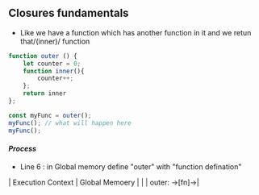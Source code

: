 ## Closures fundamentals


- Like we have a function which has another function in it and we retun that/(inner)/ function
```js
function outer () {
	let counter = 0;
	function inner(){
		counter++;
	};
	return inner
};

const myFunc = outer();
myFunc(); // what will happen here
myFunc(); 
```

#### *Process*

- Line 6 : in Global memory define "outer" with "function defination"

| Execution Context | Global Memoery |
| | outer: ->[fn]->|
